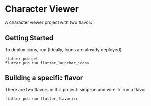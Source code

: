 # Character Viewer

A character viewer project with two flavors

## Getting Started

To deploy icons, run (Ideally, Icons are already  deployed)
```
flutter pub get
flutter pub run flutter_launcher_icons
```
## Building a specific flavor

There are two flavors in this project: simpson and wire
To run a flavor
```
flutter pub run flutter_flavorizr
```
